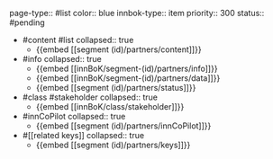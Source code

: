 page-type:: #list
color:: blue
innbok-type:: item
priority:: 300
status:: #pending

- #content #list
  collapsed:: true
	- {{embed [[segment (id)/partners/content]]}}
- #info
  collapsed:: true
	- {{embed [[innBoK/segment-(id)/partners/info]]}}
	- {{embed [[innBoK/segment-(id)/partners/data]]}}
	- {{embed [[segment (id)/partners/status]]}}
- #class #stakeholder
  collapsed:: true
	- {{embed [[innBoK/class/stakeholder]]}}
- #innCoPilot
  collapsed:: true
	- {{embed [[segment (id)/partners/innCoPilot]]}}
- #[[related keys]]
  collapsed:: true
	- {{embed [[segment (id)/partners/keys]]}}


